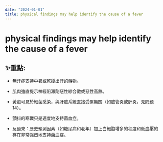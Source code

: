```yaml
---
date: "2024-01-01"
title: physical findings may help identify the cause of a fever
---
```


# physical findings may help identify the cause of a fever

## ✨重點:
- 無汗症支持中暑或乾擾出汗的藥物。
- 肌肉強直提示神經阻滯劑惡性綜合徵或惡性高熱。
- 黃疸可見於細菌感染，與肝膽系統直接受累無關（如膽管炎或肝炎，見問題 14）。

- 顫抖的寒戰只是適度地支持菌血症。
- 反過來：歷史預測因素（如糖尿病和老年）加上白細胞增多的程度和低血壓的存在非常強烈地支持菌血症。
